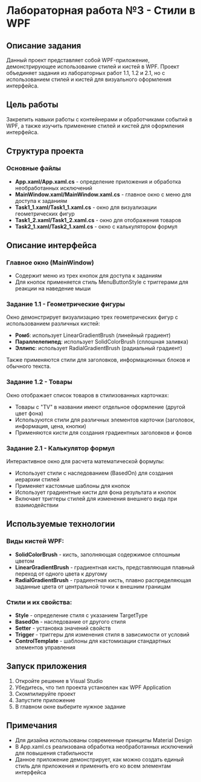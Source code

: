 # Лабораторная работа №3 - Стили в WPF

## Описание задания
Данный проект представляет собой WPF-приложение, демонстрирующее использование стилей и кистей в WPF. Проект объединяет задания из лабораторных работ 1.1, 1.2 и 2.1, но с использованием стилей и кистей для визуального оформления интерфейса.

## Цель работы
Закрепить навыки работы с контейнерами и обработчиками событий в WPF, а также изучить применение стилей и кистей для оформления интерфейса.

## Структура проекта

### Основные файлы
- **App.xaml/App.xaml.cs** - определение приложения и обработка необработанных исключений
- **MainWindow.xaml/MainWindow.xaml.cs** - главное окно с меню для доступа к заданиям
- **Task1_1.xaml/Task1_1.xaml.cs** - окно для визуализации геометрических фигур
- **Task1_2.xaml/Task1_2.xaml.cs** - окно для отображения товаров
- **Task2_1.xaml/Task2_1.xaml.cs** - окно с калькулятором формул

## Описание интерфейса

### Главное окно (MainWindow)
- Содержит меню из трех кнопок для доступа к заданиям
- Для кнопок применяется стиль MenuButtonStyle с триггерами для реакции на наведение мыши

### Задание 1.1 - Геометрические фигуры
Окно демонстрирует визуализацию трех геометрических фигур с использованием различных кистей:
- **Ромб**: использует LinearGradientBrush (линейный градиент)
- **Параллелепипед**: использует SolidColorBrush (сплошная заливка)
- **Эллипс**: использует RadialGradientBrush (радиальный градиент)

Также применяются стили для заголовков, информационных блоков и обычного текста.

### Задание 1.2 - Товары
Окно отображает список товаров в стилизованных карточках:
- Товары с "TV" в названии имеют отдельное оформление (другой цвет фона)
- Используются стили для различных элементов карточки (заголовок, информация, цена, кнопки)
- Применяются кисти для создания градиентных заголовков и фонов

### Задание 2.1 - Калькулятор формул
Интерактивное окно для расчета математической формулы:
- Использует стили с наследованием (BasedOn) для создания иерархии стилей
- Применяет кастомные шаблоны для кнопок
- Использует градиентные кисти для фона результата и кнопок
- Включает триггеры стилей для изменения внешнего вида при взаимодействии

## Используемые технологии

### Виды кистей WPF:
- **SolidColorBrush** - кисть, заполняющая содержимое сплошным цветом
- **LinearGradientBrush** - градиентная кисть, представляющая плавный переход от одного цвета к другому
- **RadialGradientBrush** - градиентная кисть, плавно распределяющая заданные цвета от центральной точки к внешним границам

### Стили и их свойства:
- **Style** - определение стиля с указанием TargetType
- **BasedOn** - наследование от другого стиля
- **Setter** - установка значений свойств
- **Trigger** - триггеры для изменения стиля в зависимости от условий
- **ControlTemplate** - шаблоны для кастомизации стандартных элементов управления

## Запуск приложения
1. Откройте решение в Visual Studio
2. Убедитесь, что тип проекта установлен как WPF Application
3. Скомпилируйте проект
4. Запустите приложение
5. В главном окне выберите нужное задание

## Примечания
- Для дизайна использованы современные принципы Material Design
- В App.xaml.cs реализована обработка необработанных исключений для повышения стабильности
- Данное приложение демонстрирует, как можно создать единый стиль для приложения и применить его ко всем элементам интерфейса 